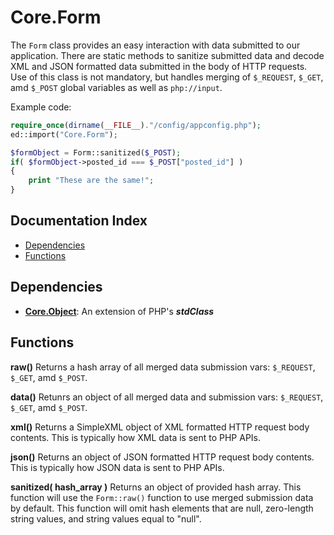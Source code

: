# Core.Form

The `Form` class provides an easy interaction with data submitted to our application.  There are static methods to sanitize submitted data and decode XML and JSON formatted data submitted in the body of HTTP requests.  Use of this class is not mandatory, but handles merging of `$_REQUEST`, `$_GET`, amd `$_POST` global variables as well as `php://input`.

Example code:
```php
require_once(dirname(__FILE__)."/config/appconfig.php");
ed::import("Core.Form");

$formObject = Form::sanitized($_POST);
if( $formObject->posted_id === $_POST["posted_id"] )
{
	print "These are the same!";
}
```

## Documentation Index

* [Dependencies](#dependencies)
* [Functions](#functions)

## Dependencies

* [**Core.Object**](https://github.com/rkstar/ed/tree/master/docs/Core/Object.md): An extension of PHP's *__stdClass__*

## Functions

**raw()**
Returns a hash array of all merged data submission vars: `$_REQUEST`, `$_GET`, amd `$_POST`.

**data()**
Retunrs an object of all merged data and submission vars: `$_REQUEST`, `$_GET`, amd `$_POST`.

**xml()**
Returns a SimpleXML object of XML formatted HTTP request body contents.  This is typically how XML data is sent to PHP APIs.

**json()**
Returns an object of JSON formatted HTTP request body contents.  This is typically how JSON data is sent to PHP APIs.

**sanitized( hash_array )**
Returns an object of provided hash array.  This function will use the `Form::raw()` function to use merged submission data by default.  This function will omit hash elements that are null, zero-length string values, and string values equal to "null".
